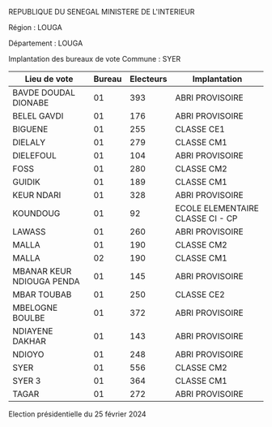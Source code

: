 REPUBLIQUE DU SENEGAL MINISTERE DE L'INTERIEUR

Région : LOUGA

Département : LOUGA

Implantation des bureaux de vote Commune : SYER

| Lieu de vote | Bureau | Electeurs | Implantation |
| - | - | - | - |
| BAVDE DOUDAL DIONABE | 01 | 393 | ABRI PROVISOIRE |
| BELEL GAVDI | 01 | 176 | ABRI PROVISOIRE |
| BIGUENE | 01 | 255 | CLASSE CE1 |
| DIELALY | 01 | 279 | CLASSE CM1 |
| DIELEFOUL | 01 | 104 | ABRI PROVISOIRE |
| FOSS | 01 | 280 | CLASSE CM2 |
| GUIDIK | 01 | 189 | CLASSE CM1 |
| KEUR NDARI | 01 | 328 | ABRI PROVISOIRE |
| KOUNDOUG | 01 | 92 | ECOLE ELEMENTAIRE CLASSE CI - CP |
| LAWASS | 01 | 260 | ABRI PROVISOIRE |
| MALLA | 01 | 190 | CLASSE CM2 |
| MALLA | 02 | 190 | CLASSE CM1 |
| MBANAR KEUR NDIOUGA PENDA | 01 | 145 | ABRI PROVISOIRE |
| MBAR TOUBAB | 01 | 250 | CLASSE CE2 |
| MBELOGNE BOULBE | 01 | 372 | ABRI PROVISOIRE |
| NDIAYENE DAKHAR | 01 | 143 | ABRI PROVISOIRE |
| NDIOYO | 01 | 248 | ABRI PROVISOIRE |
| SYER | 01 | 556 | CLASSE CM2 |
| SYER 3 | 01 | 364 | CLASSE CM1 |
| TAGAR | 01 | 272 | ABRI PROVISOIRE |

<!-- PageNumber="25/26" -->

Election présidentielle du 25 février 2024
